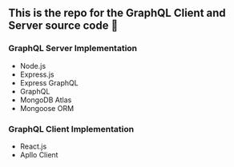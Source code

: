 ## This is the repo for the GraphQL Client and Server source code 🤩

### GraphQL Server Implementation
- Node.js
- Express.js
- Express GraphQL
- GraphQL
- MongoDB Atlas
- Mongoose ORM 

### GraphQL Client Implementation
- React.js
- Apllo Client